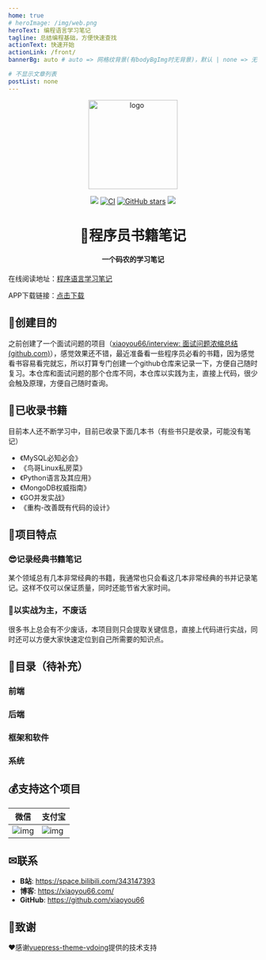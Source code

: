 ```yaml
---
home: true
# heroImage: /img/web.png
heroText: 编程语言学习笔记
tagline: 总结编程基础，方便快速查找
actionText: 快速开始
actionLink: /front/
bannerBg: auto # auto => 网格纹背景(有bodyBgImg时无背景)，默认 | none => 无 | '大图地址' | background: 自定义背景样式       提示：如发现文本颜色不适应你的背景时可以到palette.styl修改$bannerTextColor变量

# 不显示文章列表
postList: none
---
```


<p align="center"><a href="http://code.xiaoyou66.com/" target="_blank" rel="noopener noreferrer"><img width="180" src="http://code.xiaoyou66.com/img/study.png" alt="logo"></a></p>

<p align="center">
    <a href="http://code.xiaoyou66.com/"> <img src="https://badgen.net/badge/%E5%B0%8F%E6%B8%B8/%E5%9C%A8%E7%BA%BF%E9%98%85%E8%AF%BB?icon=sourcegraph"></a>
  <a href="https://github.com/xiaoyou66/code-learn/actions?query=workflow%3ACI"><img src="https://github.com/xiaoyou66/code-learn/workflows/CI/badge.svg" alt="CI"></a>
  <a href="https://github.com/xiaoyou66/code-learn"><img src="https://img.shields.io/github/stars/xiaoyou66/code-learn?logo=ReverbNation&logoColor=rgba(255,255,255,.6)" alt="GitHub stars"></a>
   <a href="https://github.com/xiaoyou66/code-learn"> <img src="https://badgen.net/github/forks/xiaoyou66/code-learn?icon=github"></a>
<h1 align="center">📖程序员书籍笔记</h1>
<h4 align="center">一个码农的学习笔记</h4>

在线阅读地址：[程序语言学习笔记](http://code.xiaoyou66.com/)

APP下载链接：[点击下载](https://www.yd-mobile.cn/pack/download?versionId=4291&packName=com.xiaoyou.code)

## 🍭创建目的

之前创建了一个面试问题的项目（[xiaoyou66/interview: 面试问题浓缩总结 (github.com)](https://github.com/xiaoyou66/interview)），感觉效果还不错，最近准备看一些程序员必看的书籍，因为感觉看书容易看完就忘，所以打算专门创建一个github仓库来记录一下，方便自己随时复习。本仓库和面试问题的那个仓库不同，本仓库以实践为主，直接上代码，很少会触及原理，方便自己随时查询。

## 🤩已收录书籍

目前本人还不断学习中，目前已收录下面几本书（有些书只是收录，可能没有笔记）

- 《MySQL必知必会》
- 《鸟哥Linux私房菜》
- 《Python语言及其应用》
- 《MongoDB权威指南》
- 《GO并发实战》
- 《重构-改善既有代码的设计》

## 🍗项目特点

### 😎记录经典书籍笔记

某个领域总有几本非常经典的书籍，我通常也只会看这几本非常经典的书并记录笔记。这样不仅可以保证质量，同时还能节省大家时间。

### 🔨以实战为主，不废话

很多书上总会有不少废话，本项目则只会提取关键信息，直接上代码进行实战，同时还可以方便大家快速定位到自己所需要的知识点。

## 🔖目录（待补充）

### 前端

### 后端

### 框架和软件

### 系统

## 💰支持这个项目

| 微信                                                         | 支付宝                                                       |
| ------------------------------------------------------------ | ------------------------------------------------------------ |
| ![img](https://img.xiaoyou66.com/images/2020/03/01/ySH4.png) | ![img](https://img.xiaoyou66.com/images/2020/03/01/yJWT.jpg) |

##  ✉联系

- **B站**: <https://space.bilibili.com/343147393>
- **博客**: <https://xiaoyou66.com/>
- **GitHub**: <https://github.com/xiaoyou66>

## 🎁致谢

❤️感谢[vuepress-theme-vdoing](https://github.com/xugaoyi/vuepress-theme-vdoing)提供的技术支持

